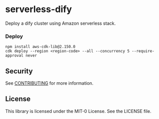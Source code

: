 # serverless-dify

Deploy a dify cluster using Amazon serverless stack.


### Deploy 

```
npm install aws-cdk-lib@2.150.0
cdk deploy --region <region-code> --all --concurrency 5 --require-approval never
```

## Security

See [CONTRIBUTING](CONTRIBUTING.md#security-issue-notifications) for more information.

## License

This library is licensed under the MIT-0 License. See the LICENSE file.
